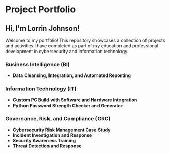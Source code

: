 # Project Portfolio

## Hi, I'm Lorrin Johnson!
Welcome to my portfolio! This repository showcases a collection of projects and activities I have completed as part of my education and professional development in cybersecurity and information technology.

### Business Intelligence (BI)
- **Data Cleansing, Integration, and Automated Reporting**
### Information Technology (IT)
- **Custom PC Build with Software and Hardware Integration**
- **Python Password Strength Checker and Generator**
### Governance, Risk, and Compliance (GRC)
- **Cybersecurity Risk Management Case Study**
- **Incident Investigation and Response**
- **Security Awareness Training**
- **Threat Detection and Response**
